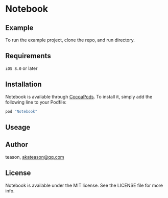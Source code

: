 # Notebook

## Example

To run the example project, clone the repo, and run directory.

## Requirements

`iOS 8.0` or later

## Installation

Notebook is available through [CocoaPods](http://cocoapods.org). To install
it, simply add the following line to your Podfile:

```ruby
pod "Notebook"
```

## Useage

## Author

teason, akateason@qq.com

## License

Notebook is available under the MIT license. See the LICENSE file for more info.
